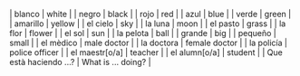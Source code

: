 | blanco       | white |
| negro       | black |
| rojo       | red |
| azul       | blue |
| verde       | green |
| amarillo       | yellow |
| el cielo       | sky |
| la luna       | moon |
| el pasto       | grass |
| la flor       | flower |
| el sol       | sun |
| la pelota       | ball |
| grande       | big |
| pequeño       | small |
| el mèdico       | male doctor |
| la doctora       | female doctor |
| la policía       | police officer |
| el maestr[o/a]       | teacher |
| el alumn[o/a]       | student |
| Que està haciendo ...?       | What is ... doing? |